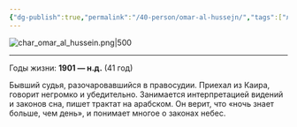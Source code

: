 ```yaml
---
{"dg-publish":true,"permalink":"/40-person/omar-al-hussejn/","tags":["личность/клуб"]}
---
```


![char_omar_al_hussein.png|500](/img/user/char_omar_al_hussein.png)
***
Годы жизни: **1901 — н.д.** (41 год)

Бывший судья, разочаровавшийся в правосудии. Приехал из Каира, говорит негромко и убедительно. Занимается интерпретацией видений и законов сна, пишет трактат на арабском. Он верит, что «ночь знает больше, чем день», и понимает многое о законах небес.